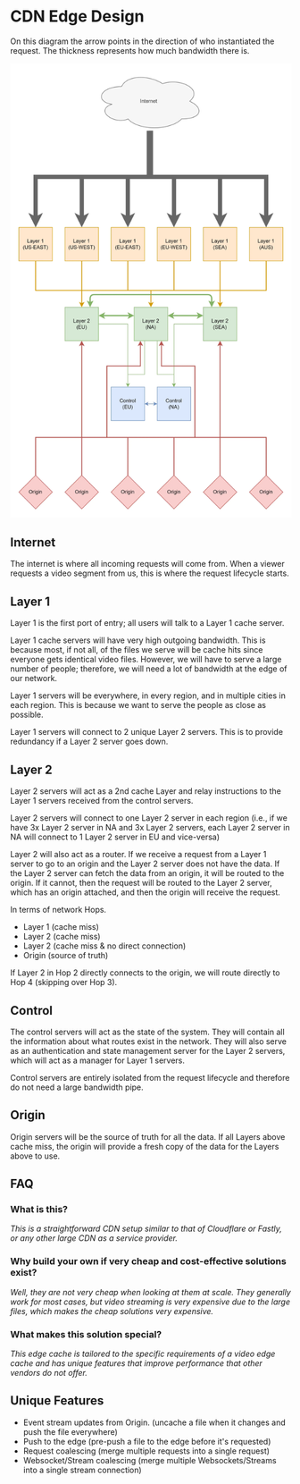 # CDN Edge Design

On this diagram the arrow points in the direction of who instantiated the request. The thickness represents how much bandwidth there is.

![](./assets/cdn-edge.webp)

## Internet

The internet is where all incoming requests will come from. When a viewer requests a video segment from us, this is where the request lifecycle starts.

## Layer 1

Layer 1 is the first port of entry; all users will talk to a Layer 1 cache server.

Layer 1 cache servers will have very high outgoing bandwidth. This is because most, if not all, of the files we serve will be cache hits since everyone gets identical video files. However, we will have to serve a large number of people; therefore, we will need a lot of bandwidth at the edge of our network.

Layer 1 servers will be everywhere, in every region, and in multiple cities in each region. This is because we want to serve the people as close as possible.

Layer 1 servers will connect to 2 unique Layer 2 servers. This is to provide redundancy if a Layer 2 server goes down.

## Layer 2

Layer 2 servers will act as a 2nd cache Layer and relay instructions to the Layer 1 servers received from the control servers.

Layer 2 servers will connect to one Layer 2 server in each region (i.e., if we have 3x Layer 2 server in NA and 3x Layer 2 servers, each Layer 2 server in NA will connect to 1 Layer 2 server in EU and vice-versa)

Layer 2 will also act as a router. If we receive a request from a Layer 1 server to go to an origin and the Layer 2 server does not have the data. If the Layer 2 server can fetch the data from an origin, it will be routed to the origin. If it cannot, then the request will be routed to the Layer 2 server, which has an origin attached, and then the origin will receive the request.

In terms of network Hops.

- Layer 1 (cache miss)
- Layer 2 (cache miss)
- Layer 2 (cache miss & no direct connection)
- Origin (source of truth)

If Layer 2 in Hop 2 directly connects to the origin, we will route directly to Hop 4 (skipping over Hop 3).

## Control

The control servers will act as the state of the system. They will contain all the information about what routes exist in the network. They will also serve as an authentication and state management server for the Layer 2 servers, which will act as a manager for Layer 1 servers.

Control servers are entirely isolated from the request lifecycle and therefore do not need a large bandwidth pipe.

## Origin

Origin servers will be the source of truth for all the data. If all Layers above cache miss, the origin will provide a fresh copy of the data for the Layers above to use.

## FAQ

### **What is this?**

_This is a straightforward CDN setup similar to that of Cloudflare or Fastly, or any other large CDN as a service provider._

### **Why build your own if very cheap and cost-effective solutions exist?**

_Well, they are not very cheap when looking at them at scale. They generally work for most cases, but video streaming is very expensive due to the large files, which makes the cheap solutions very expensive._

### **What makes this solution special?**

_This edge cache is tailored to the specific requirements of a video edge cache and has unique features that improve performance that other vendors do not offer._

## Unique Features

- Event stream updates from Origin. (uncache a file when it changes and push the file everywhere)
- Push to the edge (pre-push a file to the edge before it's requested)
- Request coalescing (merge multiple requests into a single request)
- Websocket/Stream coalescing (merge multiple Websockets/Streams into a single stream connection)
